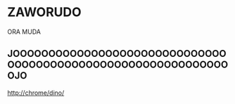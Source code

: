# ZAWORUDO
ORA
MUDA
## JOOOOOOOOOOOOOOOOOOOOOOOOOOOOOOOOOOOOOOOOOOOOOOOOOOOOOOOOOOOOOOJO
<http://chrome/dino/>
